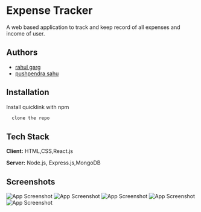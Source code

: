 
# Expense Tracker 

A web based application to track and keep record of all expenses and income of user.



## Authors

- [rahul garg](https://www.github.com/rahul-gargcoder)
- [pushpendra sahu](https://www.github.com/pushpendrasahu11)

## Installation

Install quicklink with npm

```bash
  clone the repo
```
    
## Tech Stack

**Client:** HTML,CSS,React.js

**Server:** Node.js, Express.js,MongoDB


## Screenshots

![App Screenshot](https://res.cloudinary.com/dsglqhlmo/image/upload/v1679165306/expense%20tracker/signup_fpl8jd.jpg)
![App Screenshot](https://res.cloudinary.com/dsglqhlmo/image/upload/v1679165298/expense%20tracker/login_szpmhh.jpg)
![App Screenshot](https://res.cloudinary.com/dsglqhlmo/image/upload/v1679165303/expense%20tracker/main_ulp4bp.jpg)
![App Screenshot](https://res.cloudinary.com/dsglqhlmo/image/upload/v1679165309/expense%20tracker/stats_iiqyci.jpg)
![App Screenshot](https://res.cloudinary.com/dsglqhlmo/image/upload/v1679165294/expense%20tracker/history_rzmigm.jpg)
